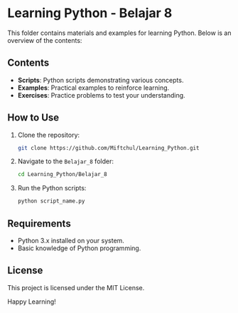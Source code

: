 # Learning Python - Belajar 8

This folder contains materials and examples for learning Python. Below is an overview of the contents:

## Contents

- **Scripts**: Python scripts demonstrating various concepts.
- **Examples**: Practical examples to reinforce learning.
- **Exercises**: Practice problems to test your understanding.

## How to Use

1. Clone the repository:
    ```bash
    git clone https://github.com/Miftchul/Learning_Python.git
    ```
2. Navigate to the `Belajar_8` folder:
    ```bash
    cd Learning_Python/Belajar_8
    ```
3. Run the Python scripts:
    ```bash
    python script_name.py
    ```

## Requirements

- Python 3.x installed on your system.
- Basic knowledge of Python programming.

## License

This project is licensed under the MIT License.

Happy Learning!